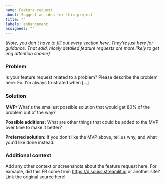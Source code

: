 ```yaml
---
name: Feature request
about: Suggest an idea for this project
title: ""
labels: enhancement
assignees: ""
---
```


_(Note, you don't have to fill out every section here. They're just here for guidance. That said, nicely detailed feature requests are more likely to get eng attention sooner)_

### Problem

Is your feature request related to a problem? Please describe the problem here. Ex. I'm always frustrated when [...]

### Solution

**MVP:** What's the smallest possible solution that would get 80% of the problem out of the way?

**Possible additions:** What are other things that could be added to the MVP over time to make it better?

**Preferred solution:** If you don't like the MVP above, tell us why, and what you'd like done instead.

### Additional context

Add any other context or screenshots about the feature request here. For exmaple, did this FR come from https://discuss.streamlit.io or another site? Link the original source here!
